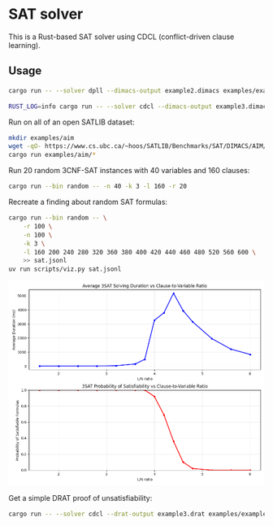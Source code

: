 # SAT solver

This is a Rust-based SAT solver using CDCL (conflict-driven clause learning).

## Usage

```bash
cargo run -- --solver dpll --dimacs-output example2.dimacs examples/example2.cnf
```

```bash
RUST_LOG=info cargo run -- --solver cdcl --dimacs-output example3.dimacs examples/example3.cnf
```

Run on all of an open SATLIB dataset:
```bash
mkdir examples/aim
wget -qO- https://www.cs.ubc.ca/~hoos/SATLIB/Benchmarks/SAT/DIMACS/AIM/aim.tar.gz | tar xvf - -C examples/aim
cargo run examples/aim/*
```

Run 20 random 3CNF-SAT instances with 40 variables and 160 clauses:
```bash
cargo run --bin random -- -n 40 -k 3 -l 160 -r 20
```

Recreate a finding about random SAT formulas:
```bash
cargo run --bin random -- \
    -r 100 \
    -n 100 \
    -k 3 \
    -l 160 200 240 280 320 360 380 400 420 440 460 480 520 560 600 \
    >> sat.jsonl
uv run scripts/viz.py sat.jsonl
```
![Relation between L/N ratio and SAT probability](figures/graph.png)

Get a simple DRAT proof of unsatisfiability:
```bash
cargo run -- --solver cdcl --drat-output example3.drat examples/example3.cnf
```
